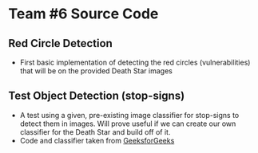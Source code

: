 # Team #6 Source Code

## Red Circle Detection
- First basic implementation of detecting the red circles (vulnerabilities) that will be on the provided Death Star images

## Test Object Detection (stop-signs)
- A test using a given, pre-existing image classifier for stop-signs to detect them in images. Will prove useful if we can create our own classifier for the Death Star and build off of it.
- Code and classifier taken from [GeeksforGeeks](https://www.geeksforgeeks.org/detect-an-object-with-opencv-python/#)